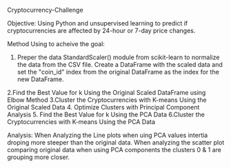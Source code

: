 Cryptocurrency-Challenge

Objective:
Using Python and unsupervised learning to predict if cryptocurrencies are affected by 24-hour or 7-day price changes.

Method Using to acheive the goal:
1. Preper the data
   StandardScaler() module from scikit-learn to normalize the data from the CSV file.
   Create a DataFrame with the scaled data and set the "coin_id" index from the original DataFrame as the index for the new DataFrame.

2.Find the Best Value for k Using the Original Scaled DataFrame using Elbow Method
3.Cluster the Cryptocurrencies with K-means Using the Original Scaled Data
4. Optimize Clusters with Principal Component Analysis
5. Find the Best Value for k Using the PCA Data
6.Cluster the Cryptocurrencies with K-means Using the PCA Data

Analysis:
When Analyzing the Line plots when uing PCA values intertia droping more steeper than the original data.
When analyzing the scatter plot comparing original data when using PCA components the clusters 0 & 1 are grouping more closer.





